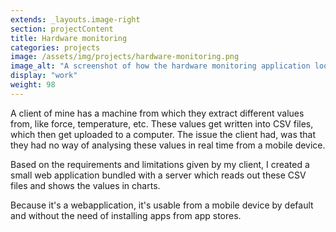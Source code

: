 ```yaml
---
extends: _layouts.image-right
section: projectContent
title: Hardware monitoring
categories: projects
image: /assets/img/projects/hardware-monitoring.png
image_alt: "A screenshot of how the hardware monitoring application looks like"
display: "work"
weight: 98
---
```


A client of mine has a machine from which they extract different values from, like force, temperature, etc. These values get written into CSV files, which then get uploaded to a computer. The issue the client had, was that they had no way of analysing these values in real time from a mobile device.

Based on the requirements and limitations given by my client, I created a small web application bundled with a server which reads out these CSV files and shows the values in charts.

Because it's a webapplication, it's usable from a mobile device by default and without the need of installing apps from app stores.